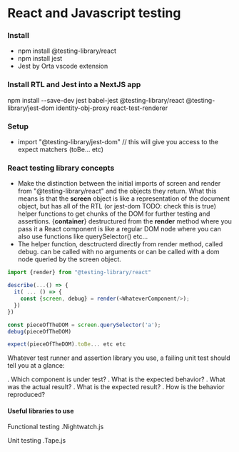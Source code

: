 # React and Javascript testing

### Install
- npm install @testing-library/react
- npm install jest
- Jest by Orta vscode extension

### Install RTL and Jest into a NextJS app

npm install --save-dev jest babel-jest @testing-library/react @testing-library/jest-dom identity-obj-proxy react-test-renderer


### Setup
- import "@testing-library/jest-dom" // this will give you access to the expect matchers (toBe... etc)

### React testing library concepts
- Make the distinction between the initial imports of screen and render from "@testing-library/react" and the objects they return. What this means is that the __screen__ object is like a representation of the document object, but has all of the RTL (or jest-dom TODO: check this is true) helper functions to get chunks of the DOM for further testing and assertions. {__container__} destructured from the __render__ method where you pass it a React component is like a regular DOM node where you can also use functions like querySelector() etc...
- The helper function, desctructerd directly from render method, called debug. can be called with no arguments or can be called with a dom node queried by the screen object.

```javascript
import {render} from "@testing-library/react"

describe(...() => {
  it( ... () => {
    const {screen, debug} = render(<WhateverComponent/>);
  })
})

const pieceOfTheDOM = screen.querySelector('a');
debug(pieceOfTheDOM)

expect(pieceOfTheDOM).toBe... etc etc

```

Whatever test runner and assertion library you use, a failing unit test should tell you at a glance:

. Which component is under test?
. What is the expected behavior?
. What was the actual result?
. What is the expected result?
. How is the behavior reproduced?

#### Useful libraries to use

Functional testing
.Nightwatch.js

Unit testing
.Tape.js

